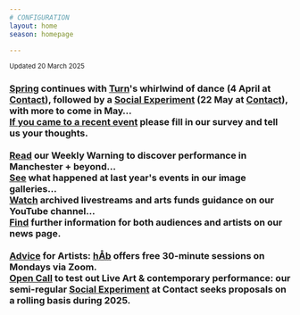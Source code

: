 ```yaml
---
# CONFIGURATION
layout: home
season: homepage

---
```

<small>Updated 20 March 2025</small>        
### [Spring](/current/2025) continues with [Turn](/current/2025-turn)'s whirlwind of dance (4 April at <a href="https://contactmcr.com" target="_blank">Contact</a>), followed by a [Social Experiment](/socialexperiment) (22 May at <a href="https://contactmcr.com" target="_blank">Contact</a>), with more to come in May…<br><a href="https://www.illuminate-data.org.uk/survey/qvprln" target="_blank">If you came to a recent event</a> please fill in our survey and tell us your thoughts.<br><br><a href="https://wordofwarning.posthaven.com" target="_blank">Read</a> our Weekly Warning to discover performance in Manchester + beyond…<br>[See](/galleries) what happened at last year's events in our image galleries…<br><a href="https://youtube.com/@warnmcr" target="_blank">Watch</a> archived livestreams and arts funds guidance on our YouTube channel…<br>[Find](/news) further information for both audiences and artists on our news page.<br><br>[Advice](/hab/advice) for Artists: [hÅb](/hab) offers free 30-minute sessions on Mondays via Zoom.<br><a href="https://socialexperiment.posthaven.com" target="_blank">Open Call</a> to test out Live Art & contemporary performance: our semi-regular [Social Experiment](/socialexperiment) at Contact seeks proposals on a rolling basis during 2025.
